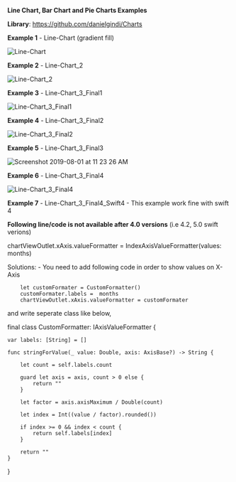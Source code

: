 **Line Chart, Bar Chart and Pie Charts Examples**

**Library**: https://github.com/danielgindi/Charts


**Example 1** - Line-Chart (gradient fill)

![Line-Chart](https://user-images.githubusercontent.com/27955299/62184508-13bd4b00-b37c-11e9-8983-b192504cb7ee.png)


**Example 2** - Line-Chart_2

![Line-Chart_2](https://user-images.githubusercontent.com/27955299/62184529-2899de80-b37c-11e9-90f0-d496deb185c8.png)

**Example 3** - Line-Chart_3_Final1

![Line-Chart_3_Final1](https://user-images.githubusercontent.com/27955299/62184549-3485a080-b37c-11e9-848f-020155198474.png)

**Example 4** - Line-Chart_3_Final2

![Line-Chart_3_Final2](https://user-images.githubusercontent.com/27955299/62184588-53843280-b37c-11e9-851b-4eb32167932c.png)

**Example 5** - Line-Chart_3_Final3

![Screenshot 2019-08-01 at 11 23 26 AM](https://user-images.githubusercontent.com/27955299/62268933-1e94e000-b44f-11e9-873f-1c89dd352d5b.png)

**Example 6** - Line-Chart_3_Final4

![Line-Chart_3_Final4](https://user-images.githubusercontent.com/27955299/62274714-07a9ba00-b45e-11e9-9220-0269b46ebbfb.png)

**Example 7** - Line-Chart_3_Final4_Swift4 - This example work fine with swift 4

**Following line/code is not available after 4.0 versions** (i.e 4.2, 5.0 swift verions)

chartViewOutlet.xAxis.valueFormatter = IndexAxisValueFormatter(values: months) 

Solutions: - You need to add following code in order to show values on X- Axis

        let customFormater = CustomFormatter()
        customFormater.labels =  months
        chartViewOutlet.xAxis.valueFormatter = customFormater
      
and write seperate class like below,     

final class CustomFormatter: IAxisValueFormatter {
    
    var labels: [String] = []
    
    func stringForValue(_ value: Double, axis: AxisBase?) -> String {
        
        let count = self.labels.count
        
        guard let axis = axis, count > 0 else {
            return ""
        }
        
        let factor = axis.axisMaximum / Double(count)
        
        let index = Int((value / factor).rounded())
        
        if index >= 0 && index < count {
            return self.labels[index]
        }
        
        return ""
    }
}


